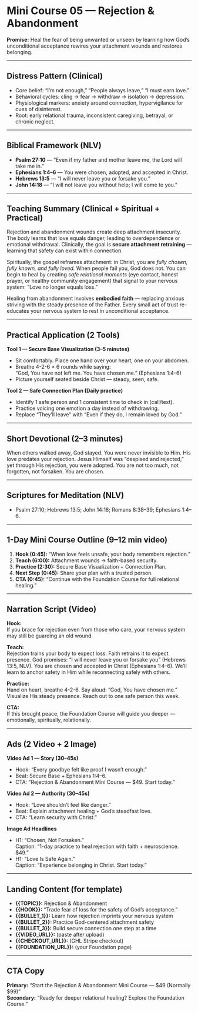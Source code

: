 # Mini Course 05 — Rejection & Abandonment
**Promise:** Heal the fear of being unwanted or unseen by learning how God’s unconditional acceptance rewires your attachment wounds and restores belonging.

---

## Distress Pattern (Clinical)
- Core belief: “I’m not enough,” “People always leave,” “I must earn love.”
- Behavioral cycles: cling → fear → withdraw → isolation → depression.
- Physiological markers: anxiety around connection, hypervigilance for cues of disinterest.
- Root: early relational trauma, inconsistent caregiving, betrayal, or chronic neglect.

---

## Biblical Framework (NLV)
- **Psalm 27:10** — “Even if my father and mother leave me, the Lord will take me in.”
- **Ephesians 1:4–6** — You were chosen, adopted, and accepted in Christ.
- **Hebrews 13:5** — “I will never leave you or forsake you.”
- **John 14:18** — “I will not leave you without help; I will come to you.”

---

## Teaching Summary (Clinical + Spiritual + Practical)
Rejection and abandonment wounds create deep attachment insecurity. The body learns that love equals danger, leading to overdependence or emotional withdrawal. Clinically, the goal is **secure attachment retraining** — learning that safety can exist within connection.

Spiritually, the gospel reframes attachment: in Christ, you are *fully chosen, fully known, and fully loved.* When people fail you, God does not. You can begin to heal by creating *safe relational moments* (eye contact, honest prayer, or healthy community engagement) that signal to your nervous system: “Love no longer equals loss.”

Healing from abandonment involves **embodied faith** — replacing anxious striving with the steady presence of the Father. Every small act of trust re-educates your nervous system to rest in unconditional acceptance.

---

## Practical Application (2 Tools)
**Tool 1 — Secure Base Visualization (3–5 minutes)**  
- Sit comfortably. Place one hand over your heart, one on your abdomen.  
- Breathe 4-2-6 × 6 rounds while saying:  
  “God, You have not left me. You have chosen me.” (Ephesians 1:4–6)  
- Picture yourself seated beside Christ — steady, seen, safe.

**Tool 2 — Safe Connection Plan (Daily practice)**  
- Identify 1 safe person and 1 consistent time to check in (call/text).  
- Practice voicing one emotion a day instead of withdrawing.  
- Replace “They’ll leave” with “Even if they do, I remain loved by God.”

---

## Short Devotional (2–3 minutes)
When others walked away, God stayed. You were never invisible to Him. His love predates your rejection. Jesus Himself was “despised and rejected,” yet through His rejection, you were adopted. You are not too much, not forgotten, not forsaken. You are chosen.

---

## Scriptures for Meditation (NLV)
- Psalm 27:10; Hebrews 13:5; John 14:18; Romans 8:38–39; Ephesians 1:4–6.

---

## 1-Day Mini Course Outline (9–12 min video)
1) **Hook (0:45):** “When love feels unsafe, your body remembers rejection.”
2) **Teach (6:00):** Attachment wounds → faith-based security.
3) **Practice (2:30):** Secure Base Visualization + Connection Plan.
4) **Next Step (0:45):** Share your plan with a trusted person.
5) **CTA (0:45):** “Continue with the Foundation Course for full relational healing.”

---

## Narration Script (Video)
**Hook:**  
If you brace for rejection even from those who care, your nervous system may still be guarding an old wound.

**Teach:**  
Rejection trains your body to expect loss. Faith retrains it to expect presence. God promises: “I will never leave you or forsake you” (Hebrews 13:5, NLV). You are chosen and accepted in Christ (Ephesians 1:4–6). We’ll learn to anchor safety in Him while reconnecting safely with others.

**Practice:**  
Hand on heart, breathe 4-2-6. Say aloud: “God, You have chosen me.” Visualize His steady presence. Reach out to one safe person this week.

**CTA:**  
If this brought peace, the Foundation Course will guide you deeper — emotionally, spiritually, relationally.

---

## Ads (2 Video + 2 Image)
**Video Ad 1 — Story (30–45s)**
- Hook: “Every goodbye felt like proof I wasn’t enough.”
- Beat: Secure Base + Ephesians 1:4–6.
- CTA: “Rejection & Abandonment Mini Course — $49. Start today.”

**Video Ad 2 — Authority (30–45s)**
- Hook: “Love shouldn’t feel like danger.”
- Beat: Explain attachment healing + God’s steadfast love.
- CTA: “Learn security with Christ.”

**Image Ad Headlines**
- H1: “Chosen, Not Forsaken.”  
  Caption: “1-day practice to heal rejection with faith + neuroscience. $49.”
- H1: “Love Is Safe Again.”  
  Caption: “Experience belonging in Christ. Start today.”

---

## Landing Content (for template)
- **{{TOPIC}}:** Rejection & Abandonment  
- **{{HOOK}}:** “Trade fear of loss for the safety of God’s acceptance.”  
- **{{BULLET_1}}:** Learn how rejection imprints your nervous system  
- **{{BULLET_2}}:** Practice God-centered attachment safety  
- **{{BULLET_3}}:** Build secure connection one step at a time  
- **{{VIDEO_URL}}:** (paste after upload)  
- **{{CHECKOUT_URL}}:** (GHL Stripe checkout)  
- **{{FOUNDATION_URL}}:** (your Foundation page)

---

## CTA Copy
**Primary:** “Start the Rejection & Abandonment Mini Course — $49 (Normally $99)”  
**Secondary:** “Ready for deeper relational healing? Explore the Foundation Course.”
